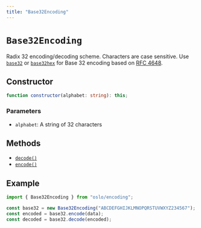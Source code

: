 ```yaml
---
title: "Base32Encoding"
---
```


# `Base32Encoding`

Radix 32 encoding/decoding scheme. Characters are case sensitive. Use [`base32`](/reference/main/base32) or [`base32hex`](/reference/main/base32hex) for Base 32 encoding based on [RFC 4648](https://rfc-editor.org/rfc/rfc4648.html).

## Constructor

```ts
function constructor(alphabet: string): this;
```

### Parameters

- `alphabet`: A string of 32 characters

## Methods

- [`decode()`](/reference/main/Base32Encoding/decode)
- [`encode()`](/reference/main/Base32Encoding/encode)

## Example

```ts
import { Base32Encoding } from "oslo/encoding";

const base32 = new Base32Encoding("ABCDEFGHIJKLMNOPQRSTUVWXYZ234567");
const encoded = base32.encode(data);
const decoded = base32.decode(encoded);
```
